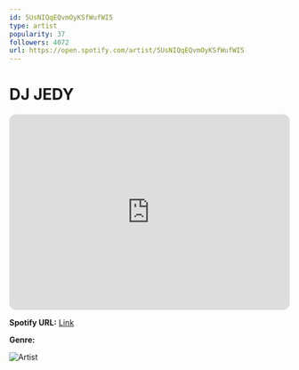 ```yaml
---
id: 5UsNIQqEQvmOyKSfWufWI5
type: artist
popularity: 37
followers: 4072
url: https://open.spotify.com/artist/5UsNIQqEQvmOyKSfWufWI5
---
```

# DJ JEDY

<iframe style="border-radius:12px" src="https://open.spotify.com/embed/artist/5UsNIQqEQvmOyKSfWufWI5" width="100%" height="352" frameBorder="0" allowfullscreen="" allow="autoplay; clipboard-write; encrypted-media; fullscreen; picture-in-picture" loading="lazy"></iframe>

**Spotify URL:** [Link](https://open.spotify.com/artist/5UsNIQqEQvmOyKSfWufWI5)

**Genre:** 

![Artist](https://i.scdn.co/image/ab6761610000e5ebe32b0836a5663d577b8198ed)
